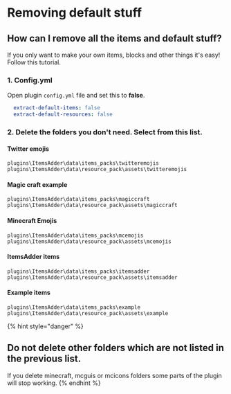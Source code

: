 # Removing default stuff

## How can I remove all the items and default stuff?

If you only want to make your own items, blocks and other things it's easy!  
Follow this tutorial.  


### 1. Config.yml

Open plugin `config.yml` file and set this to **false**.

```yaml
  extract-default-items: false
  extract-default-resources: false
```

### 2. Delete the folders you don't need. Select from this list.

#### Twitter emojis

`plugins\ItemsAdder\data\items_packs\twitteremojis`  
`plugins\ItemsAdder\data\resource_pack\assets\twitteremojis`

#### Magic craft example

`plugins\ItemsAdder\data\items_packs\magiccraft`  
`plugins\ItemsAdder\data\resource_pack\assets\magiccraft`

#### Minecraft Emojis

`plugins\ItemsAdder\data\items_packs\mcemojis`  
`plugins\ItemsAdder\data\resource_pack\assets\mcemojis`

#### ItemsAdder items

`plugins\ItemsAdder\data\items_packs\itemsadder`  
`plugins\ItemsAdder\data\resource_pack\assets\itemsadder`

####  Example items

`plugins\ItemsAdder\data\items_packs\example`  
`plugins\ItemsAdder\data\resource_pack\assets\example`

{% hint style="danger" %}
## Do not delete other folders which are not listed in the previous list.

If you delete minecraft, mcguis or mcicons folders some parts of the plugin will stop working.
{% endhint %}



